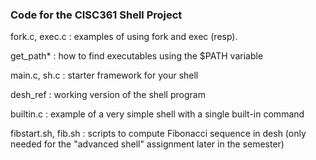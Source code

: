 ### Code for the CISC361 Shell Project

fork.c, exec.c : examples of using fork and exec (resp).

get_path* : how to find executables using the $PATH variable

main.c, sh.c : starter framework for your shell

desh_ref : working version of the shell program

builtin.c : example of a very simple shell with a single built-in command

fibstart.sh, fib.sh : scripts to compute Fibonacci sequence in desh
(only needed for the "advanced shell" assignment later in the semester)
